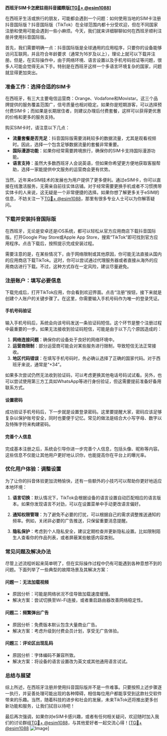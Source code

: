 **西班牙SIM卡怎麽註冊抖音國際版[[TG💪+ @esim1088](https://t.me/s/esim1088)]**

在西班牙生活或旅行的朋友，可能都会遇到一个问题：如何使用当地的SIM卡注册抖音国际版？抖音国际版（TikTok）在全球范围内都十分受欢迎，但在不同国家注册和使用可能会遇到一些小麻烦。今天，我们就来详细聊聊如何在西班牙顺利注册并使用抖音国际版。

首先，我们需要明确一点：抖音国际版是全球通用的应用程序，只要你的设备能够访问互联网，并且符合年龄要求（通常为16岁及以上），理论上就可以下载并注册。但是，在实际操作中，由于网络环境、语言设置以及手机号码验证等问题，很多人可能会觉得无从下手。特别是在西班牙这样一个多语言环境复杂的国家，问题就显得更加突出。

### **准备工作：选择合适的SIM卡**

在西班牙，有三大主要电信运营商：Orange、Vodafone和Movistar。这三个品牌提供的服务覆盖范围广，信号质量也相对稳定。如果你是短期游客，可以选择预付费SIM卡；而如果是长期居住者，则建议办理后付费套餐，这样可以获得更优惠的价格和更多的服务支持。

购买SIM卡时，请注意以下几点：
- **流量套餐是否充足**：抖音国际版需要消耗较多的数据流量，尤其是观看视频时。因此，选择一个包含足够数据流量的套餐非常重要。
- **国际漫游功能**：如果你经常需要跨境旅行，确保你的SIM卡支持国际漫游功能。
- **语言支持**：虽然大多数西班牙人会说英语，但如果你希望更方便地获取客服帮助，选择一家能提供中文服务的运营商会更有优势。

当然，近年来eSIM技术的发展也为用户提供了更多便利。通过eSIM卡，你可以直接在线激活服务，无需亲自前往实体店铺。对于经常需要更换手机或者不习惯携带实体卡的人来说，这无疑是一个非常便捷的选择。如果你想了解更多关于eSIM的信息，不妨关注一下[TG💪+ @esim1088](https://t.me/s/esim1088)，那里有很多专业人士可以为你解答疑问。

### **下载并安装抖音国际版**

在西班牙，无论是安卓还是iOS系统，都可以轻松从官方应用商店下载抖音国际版。打开Google Play Store或Apple App Store，搜索“TikTok”即可找到官方应用程序。点击下载后，按照提示完成安装过程。

需要注意的是，在某些情况下，由于网络限制或其他原因，你可能无法直接从国内的应用商店下载TikTok。这时，你可以尝试通过代理服务器或者直接从海外的应用商店进行下载。不过，这种方式存在一定风险，建议尽量避免。

### **注册账户：填写必要信息**

下载完成后，打开TikTok应用，你会看到欢迎界面。点击“注册”按钮，接下来就是创建个人账户的关键步骤了。在这里，你需要输入手机号码作为唯一的登录凭证。

#### **手机号码验证**
输入手机号码后，系统会向该号码发送一条验证码短信。这个环节是整个注册过程中最重要的一步。如果无法接收到验证码短信，可能是由于以下几个原因造成的：
1. **网络连接问题**：确保你的设备处于良好的网络环境中。
2. **运营商限制**：部分运营商可能会对某些服务进行限制，导致短信无法正常接收。
3. **地区代码错误**：在填写手机号码时，务必确认选择了正确的国家代码。对于西班牙来说，通常是“+34”。

如果多次尝试仍然无法收到验证码，可以考虑更换其他电话号码试试看。另外，也可以尝试使用第三方工具如WhatsApp等进行身份验证，但这需要提前准备好备用联系方式。

#### **设置密码**
成功验证手机号码后，下一步就是设置登录密码。这里要提醒大家，密码应该足够复杂以保护账号安全，同时也要便于记忆。常见的做法是结合大小写字母、数字以及特殊字符来构建密码。

#### **完善个人信息**
完成基本注册之后，系统会引导你进一步完善个人信息，包括头像、昵称等内容。这些信息不仅能让其他用户更好地认识你，也能提高你在平台上的曝光率。

### **优化用户体验：调整设置**

为了让你的抖音体验更加流畅愉快，还有一些额外的小技巧可以帮助你更好地适应本地环境：

1. **语言切换**：默认情况下，TikTok会根据设备的语言设置自动匹配相应的语言版本。如果你发现语言不对劲，可以在设置菜单中手动更改语言偏好。
   
2. **通知权限管理**：为了避免不必要的打扰，可以根据自己的需求调整推送通知的频率。例如，关闭非必要的广告推送，只保留重要消息提醒。

3. **隐私保护**：考虑到个人隐私安全，建议定期检查并更新隐私设置。比如限制陌生人查看你的作品列表，或者屏蔽某些敏感内容类别。

### **常见问题及解决办法**

尽管上述流程听起来简单明了，但在实际操作过程中仍有可能遇到各种意想不到的问题。下面列举了一些典型的故障场景及其解决方案：

#### **问题一：无法加载视频**
   - 原因分析：可能是网络状况不佳导致加载速度缓慢。
   - 解决方案：尝试切换至Wi-Fi连接，或者重启路由器改善网络稳定性。

#### **问题二：频繁弹出广告**
   - 原因分析：免费版本默认包含大量商业广告。
   - 解决方案：考虑升级到付费会员计划，享受无广告体验。

#### **问题三：评论区出现乱码**
   - 原因分析：字体编码不兼容所致。
   - 解决方案：将设备的语言设置改为英文或其他通用语言试试。

### **总结与展望**

综上所述，在西班牙注册并使用抖音国际版并不是一件难事。只要按照上述步骤逐一执行，并妥善处理可能出现的各种障碍，相信每位用户都能享受到这款社交软件带来的乐趣。当然，随着科技的进步和社会的发展，未来TikTok还将推出更多创新功能和服务，让我们拭目以待吧！

最后再次强调，如果你对eSIM卡感兴趣，或者有任何相关疑问，欢迎随时加入我们的讨论群组[TG💪+ @esim1088](https://t.me/s/esim1088)，与其他爱好者一起交流心得！[[TG💪+ @esim1088](https://t.me/s/esim1088) ![Image](https://i.postimg.cc/4NQfJmqS/Snipaste-2025-05-13-00-14-12.png)]